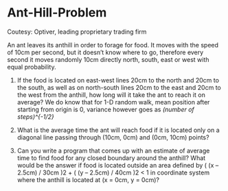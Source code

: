 # Ant-Hill-Problem

Coutesy: Optiver, leading proprietary trading firm

An ant leaves its anthill in order to forage for food. It moves with the speed of 10cm per second, but it doesn’t know where to go, therefore every second it moves randomly 10cm directly north, south, east or west with equal probability.

1. If the food is located on east-west lines 20cm to the north and 20cm to the south, as well as on north-south lines 20cm to the east and 20cm to the west from the anthill, how long will it take the ant to reach it on average?
We do know that for 1-D random walk, mean position after starting from origin is 0, variance however goes as *(number of steps)^{-1/2}*

3. What is the average time the ant will reach food if it is located only on a diagonal line passing through (10cm, 0cm) and (0cm, 10cm) points?
4. Can you write a program that comes up with an estimate of average time to find food for any closed boundary around the anthill? What would be the answer if food is located outside an area defined by ( (x – 2.5cm) / 30cm )2 + ( (y – 2.5cm) / 40cm )2 < 1 in coordinate system where the anthill is located at (x = 0cm, y = 0cm)?
